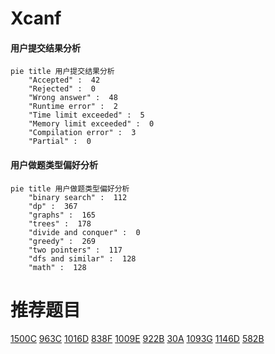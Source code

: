 # Xcanf

<!-- tabs:start -->



#### **用户提交结果分析**

```mermaid
pie title 用户提交结果分析
    "Accepted" :  42
    "Rejected" :  0
    "Wrong answer" :  48
    "Runtime error" :  2
    "Time limit exceeded" :  5
    "Memory limit exceeded" :  0
    "Compilation error" :  3
    "Partial" :  0
```

#### **用户做题类型偏好分析**

```mermaid
pie title 用户做题类型偏好分析
    "binary search" :  112
    "dp" :  367
    "graphs" :  165
    "trees" :  178
    "divide and conquer" :  0
    "greedy" :  269
    "two pointers" :  117
    "dfs and similar" :  128
    "math" :  128
```



<!-- tabs:end -->
# 推荐题目
[1500C](https://codeforces.com/contest/1500/problem/C)
[963C](https://codeforces.com/contest/963/problem/C)
[1016D](https://codeforces.com/contest/1016/problem/D)
[838F](https://codeforces.com/contest/838/problem/F)
[1009E](https://codeforces.com/contest/1009/problem/E)
[922B](https://codeforces.com/contest/922/problem/B)
[30A](https://codeforces.com/contest/30/problem/A)
[1093G](https://codeforces.com/contest/1093/problem/G)
[1146D](https://codeforces.com/contest/1146/problem/D)
[582B](https://codeforces.com/contest/582/problem/B)
